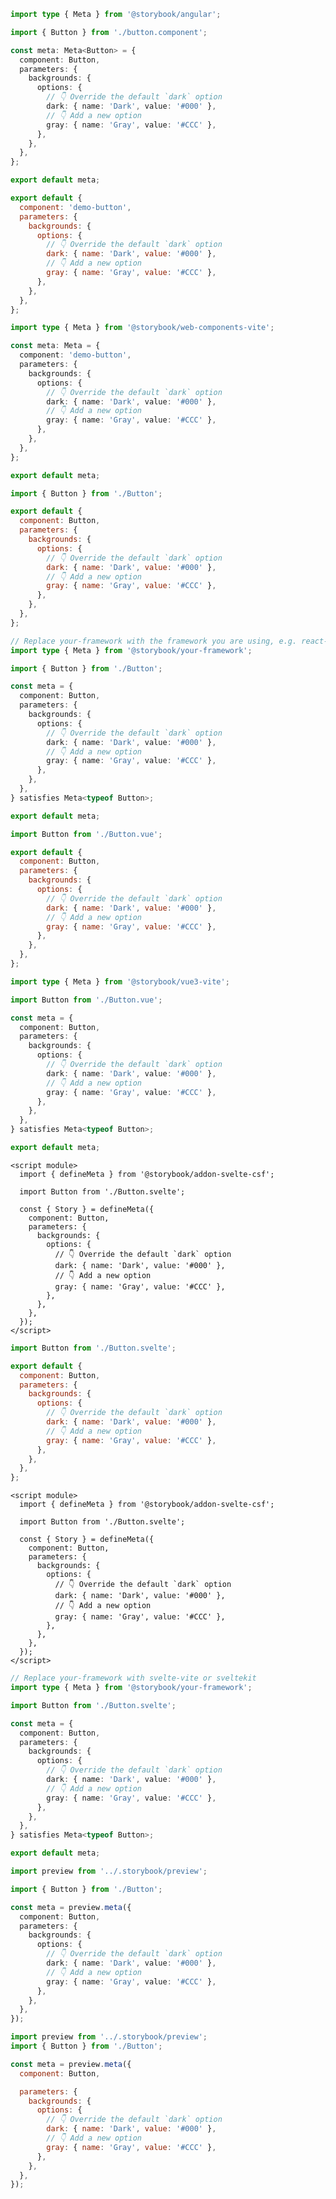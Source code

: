```ts filename="Button.stories.ts" renderer="angular" language="ts"
import type { Meta } from '@storybook/angular';

import { Button } from './button.component';

const meta: Meta<Button> = {
  component: Button,
  parameters: {
    backgrounds: {
      options: {
        // 👇 Override the default `dark` option
        dark: { name: 'Dark', value: '#000' },
        // 👇 Add a new option
        gray: { name: 'Gray', value: '#CCC' },
      },
    },
  },
};

export default meta;
```

```js filename="Button.stories.js" renderer="web-components" language="js"
export default {
  component: 'demo-button',
  parameters: {
    backgrounds: {
      options: {
        // 👇 Override the default `dark` option
        dark: { name: 'Dark', value: '#000' },
        // 👇 Add a new option
        gray: { name: 'Gray', value: '#CCC' },
      },
    },
  },
};
```

```ts filename="Button.stories.ts" renderer="web-components" language="ts"
import type { Meta } from '@storybook/web-components-vite';

const meta: Meta = {
  component: 'demo-button',
  parameters: {
    backgrounds: {
      options: {
        // 👇 Override the default `dark` option
        dark: { name: 'Dark', value: '#000' },
        // 👇 Add a new option
        gray: { name: 'Gray', value: '#CCC' },
      },
    },
  },
};

export default meta;
```

```js filename="Button.stories.js|jsx" renderer="react" language="js" tabTitle="CSF 3"
import { Button } from './Button';

export default {
  component: Button,
  parameters: {
    backgrounds: {
      options: {
        // 👇 Override the default `dark` option
        dark: { name: 'Dark', value: '#000' },
        // 👇 Add a new option
        gray: { name: 'Gray', value: '#CCC' },
      },
    },
  },
};
```

```ts filename="Button.stories.ts|tsx" renderer="react" language="ts" tabTitle="CSF 3"
// Replace your-framework with the framework you are using, e.g. react-vite, nextjs, nextjs-vite, etc.
import type { Meta } from '@storybook/your-framework';

import { Button } from './Button';

const meta = {
  component: Button,
  parameters: {
    backgrounds: {
      options: {
        // 👇 Override the default `dark` option
        dark: { name: 'Dark', value: '#000' },
        // 👇 Add a new option
        gray: { name: 'Gray', value: '#CCC' },
      },
    },
  },
} satisfies Meta<typeof Button>;

export default meta;
```

```js filename="Button.stories.js" renderer="vue" language="js"
import Button from './Button.vue';

export default {
  component: Button,
  parameters: {
    backgrounds: {
      options: {
        // 👇 Override the default `dark` option
        dark: { name: 'Dark', value: '#000' },
        // 👇 Add a new option
        gray: { name: 'Gray', value: '#CCC' },
      },
    },
  },
};
```

```ts filename="Button.stories.ts" renderer="vue" language="ts"
import type { Meta } from '@storybook/vue3-vite';

import Button from './Button.vue';

const meta = {
  component: Button,
  parameters: {
    backgrounds: {
      options: {
        // 👇 Override the default `dark` option
        dark: { name: 'Dark', value: '#000' },
        // 👇 Add a new option
        gray: { name: 'Gray', value: '#CCC' },
      },
    },
  },
} satisfies Meta<typeof Button>;

export default meta;
```

```svelte filename="Button.stories.svelte" renderer="svelte" language="js" tabTitle="Svelte CSF"
<script module>
  import { defineMeta } from '@storybook/addon-svelte-csf';

  import Button from './Button.svelte';

  const { Story } = defineMeta({
    component: Button,
    parameters: {
      backgrounds: {
        options: {
          // 👇 Override the default `dark` option
          dark: { name: 'Dark', value: '#000' },
          // 👇 Add a new option
          gray: { name: 'Gray', value: '#CCC' },
        },
      },
    },
  });
</script>
```

```js filename="Button.stories.js" renderer="svelte" language="js" tabTitle="CSF"
import Button from './Button.svelte';

export default {
  component: Button,
  parameters: {
    backgrounds: {
      options: {
        // 👇 Override the default `dark` option
        dark: { name: 'Dark', value: '#000' },
        // 👇 Add a new option
        gray: { name: 'Gray', value: '#CCC' },
      },
    },
  },
};
```

```svelte filename="Button.stories.svelte" renderer="svelte" language="ts" tabTitle="Svelte CSF"
<script module>
  import { defineMeta } from '@storybook/addon-svelte-csf';

  import Button from './Button.svelte';

  const { Story } = defineMeta({
    component: Button,
    parameters: {
      backgrounds: {
        options: {
          // 👇 Override the default `dark` option
          dark: { name: 'Dark', value: '#000' },
          // 👇 Add a new option
          gray: { name: 'Gray', value: '#CCC' },
        },
      },
    },
  });
</script>
```

```ts filename="Button.stories.ts" renderer="svelte" language="ts" tabTitle="CSF"
// Replace your-framework with svelte-vite or sveltekit
import type { Meta } from '@storybook/your-framework';

import Button from './Button.svelte';

const meta = {
  component: Button,
  parameters: {
    backgrounds: {
      options: {
        // 👇 Override the default `dark` option
        dark: { name: 'Dark', value: '#000' },
        // 👇 Add a new option
        gray: { name: 'Gray', value: '#CCC' },
      },
    },
  },
} satisfies Meta<typeof Button>;

export default meta;
```

```ts filename="Button.stories.ts|tsx" renderer="react" language="ts" tabTitle="CSF Next 🧪"
import preview from '../.storybook/preview';

import { Button } from './Button';

const meta = preview.meta({
  component: Button,
  parameters: {
    backgrounds: {
      options: {
        // 👇 Override the default `dark` option
        dark: { name: 'Dark', value: '#000' },
        // 👇 Add a new option
        gray: { name: 'Gray', value: '#CCC' },
      },
    },
  },
});
```

<!-- JS snippets still needed while providing both CSF 3 & Next -->

```js filename="Button.stories.js|jsx" renderer="react" language="js" tabTitle="CSF Next 🧪"
import preview from '../.storybook/preview';
import { Button } from './Button';

const meta = preview.meta({
  component: Button,

  parameters: {
    backgrounds: {
      options: {
        // 👇 Override the default `dark` option
        dark: { name: 'Dark', value: '#000' },
        // 👇 Add a new option
        gray: { name: 'Gray', value: '#CCC' },
      },
    },
  },
});
```
